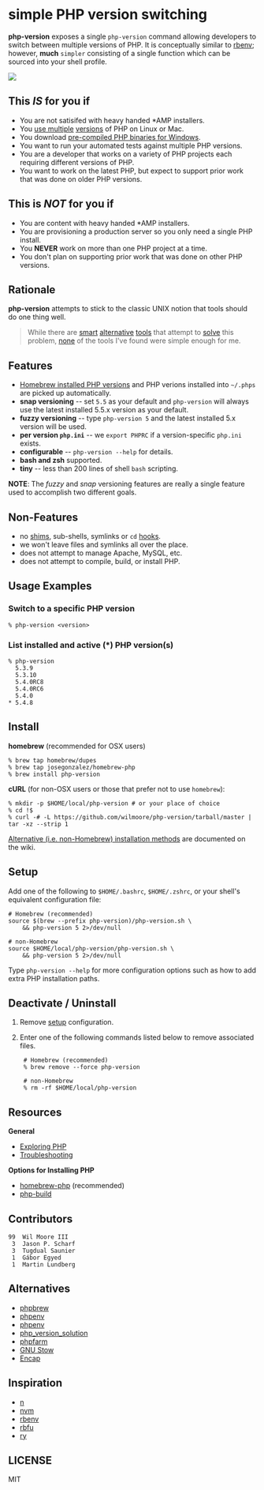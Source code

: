 # simple PHP version switching

**php-version** exposes a single `php-version` command allowing developers to switch between multiple versions of PHP. It is conceptually similar to [rbenv](https://github.com/sstephenson/rbenv); however, **much** `simpler` consisting of a single function which can be sourced into your shell profile.

![](http://i.cloudup.com/Rl7FXze6ra.png)


## This _IS_ for you if

-   You are not satisifed with heavy handed *AMP installers.
-   You [use multiple][homebrew-php] [versions][php-build] of PHP on Linux or Mac.
-   You download [pre-compiled PHP binaries for Windows][windows-bin].
-   You want to run your automated tests against multiple PHP versions.
-   You are a developer that works on a variety of PHP projects each requiring different versions of PHP.
-   You want to work on the latest PHP, but expect to support prior work that was done on older PHP versions.


## This is _NOT_ for you if

-   You are content with heavy handed *AMP installers.
-   You are provisioning a production server so you only need a single PHP install.
-   You **NEVER** work on more than one PHP project at a time.
-   You don't plan on supporting prior work that was done on other PHP versions.


## Rationale

**php-version** attempts to stick to the classic UNIX notion that tools should do one thing well.

>   While there are [smart](https://github.com/c9s/phpbrew) [alternative](https://github.com/CHH/phpenv)
>   [tools](http://sourceforge.net/p/phpfarm/wiki/Home/) that attempt to [solve](https://github.com/convissor/php_version_solution)
>   this problem, [none](http://www.gnu.org/s/stow/) of the tools I've found were simple enough for me.


## Features

-   [Homebrew installed PHP versions][homebrew-php] and PHP verions installed into `~/.phps` are picked up automatically.
-   **snap versioning** -- set `5.5` as your default and `php-version` will always use the latest installed 5.5.x version as your default.
-   **fuzzy versioning** -- type `php-version 5` and the latest installed 5.x version will be used.
-   **per version `php.ini`** -- we `export PHPRC` if a version-specific `php.ini` exists.
-   **configurable** -- `php-version --help` for details.
-   **bash and zsh** supported.
-   **tiny** -- less than 200 lines of shell `bash` scripting.

**NOTE**: The _fuzzy_ and _snap_ versioning features are really a single feature used to accomplish two different goals.


## Non-Features

-   no [shims][], sub-shells, symlinks or `cd` [hooks][].
-   we won't leave files and symlinks all over the place.
-   does not attempt to manage Apache, MySQL, etc.
-   does not attempt to compile, build, or install PHP.


## Usage Examples

### Switch to a specific PHP version

    % php-version <version>

### List installed and active (*) PHP version(s)

    % php-version
      5.3.9
      5.3.10
      5.4.0RC8
      5.4.0RC6
      5.4.0
    * 5.4.8


## Install

**homebrew** (recommended for OSX users)

    % brew tap homebrew/dupes
    % brew tap josegonzalez/homebrew-php
    % brew install php-version

**cURL** (for non-OSX users or those that prefer not to use `homebrew`):

    % mkdir -p $HOME/local/php-version # or your place of choice
    % cd !$
    % curl -# -L https://github.com/wilmoore/php-version/tarball/master | tar -xz --strip 1

[Alternative (i.e. non-Homebrew) installation methods][opt-install] are documented on the wiki.


## Setup

Add one of the following to `$HOME/.bashrc`, `$HOME/.zshrc`, or your shell's equivalent configuration file:

    # Homebrew (recommended)
    source $(brew --prefix php-version)/php-version.sh \
        && php-version 5 2>/dev/null
      
    # non-Homebrew
    source $HOME/local/php-version/php-version.sh \
        && php-version 5 2>/dev/null

Type `php-version --help` for more configuration options such as how to add extra PHP installation paths.


## Deactivate / Uninstall

1. Remove [setup](https://github.com/wilmoore/php-version#setup) configuration.

2. Enter one of the following commands listed below to remove associated files.

        # Homebrew (recommended)
        % brew remove --force php-version

        # non-Homebrew
        % rm -rf $HOME/local/php-version


## Resources

**General**

-   [Exploring PHP][exploring]
-   [Troubleshooting][trouble]

**Options for Installing PHP**

-   [homebrew-php][homebrew-php] (recommended)
-   [php-build][php-build]


## Contributors

```
99  Wil Moore III
 3  Jason P. Scharf
 3  Tugdual Saunier
 1  Gábor Egyed
 1  Martin Lundberg
```


## Alternatives

-   [phpbrew](https://github.com/c9s/phpbrew)
-   [phpenv](https://github.com/CHH/phpenv)
-   [phpenv](https://github.com/humanshell/phpenv)
-   [php_version_solution](https://github.com/convissor/php_version_solution)
-   [phpfarm](http://sourceforge.net/p/phpfarm/wiki/Home/)
-   [GNU Stow](http://www.gnu.org/s/stow/)
-   [Encap](http://www.encap.org/)


## Inspiration

-   [n](https://github.com/visionmedia/n)
-   [nvm](https://github.com/creationix/nvm)
-   [rbenv](https://github.com/sstephenson/rbenv)
-   [rbfu](https://github.com/hmans/rbfu)
-   [ry](https://github.com/jayferd/ry)


## LICENSE

  MIT



[php-build]:    https://github.com/CHH/php-build
[homebrew-php]: https://github.com/josegonzalez/homebrew-php
[windows-bin]:  http://windows.php.net/download
[windows-port]: https://github.com/wilmoore/php-version/issues/2
[manual-build]: https://github.com/wilmoore/php-version#compilation-recommendations
[shims]:        https://github.com/sstephenson/rbenv#understanding-shims
[hooks]:        https://rvm.io/workflow/hooks
[opt-install]:  https://github.com/wilmoore/php-version/wiki/Installing
[exploring]:    https://github.com/wilmoore/php-version/wiki/Exploring-PHP
[trouble]:      https://github.com/wilmoore/php-version/wiki/Troubleshooting

